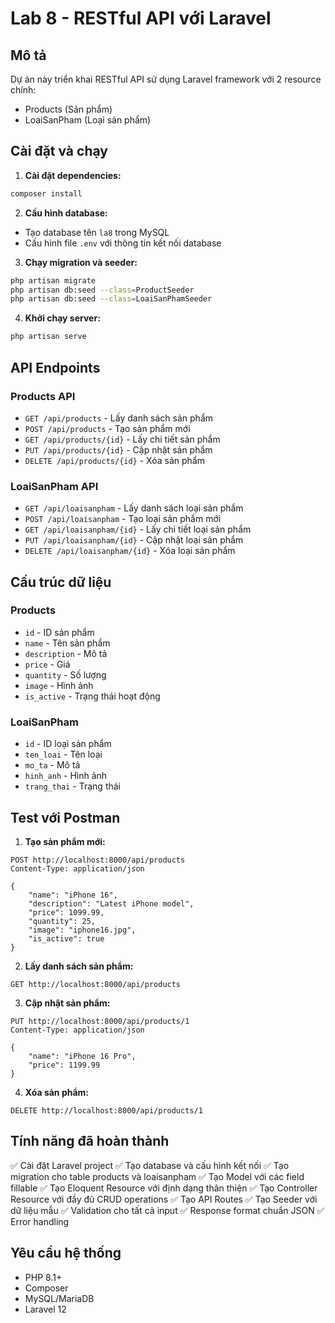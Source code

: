 # Lab 8 - RESTful API với Laravel

## Mô tả
Dự án này triển khai RESTful API sử dụng Laravel framework với 2 resource chính:
- Products (Sản phẩm)
- LoaiSanPham (Loại sản phẩm)

## Cài đặt và chạy

1. **Cài đặt dependencies:**
```bash
composer install
```

2. **Cấu hình database:**
- Tạo database tên `la8` trong MySQL
- Cấu hình file `.env` với thông tin kết nối database

3. **Chạy migration và seeder:**
```bash
php artisan migrate
php artisan db:seed --class=ProductSeeder
php artisan db:seed --class=LoaiSanPhamSeeder
```

4. **Khởi chạy server:**
```bash
php artisan serve
```

## API Endpoints

### Products API
- `GET /api/products` - Lấy danh sách sản phẩm
- `POST /api/products` - Tạo sản phẩm mới
- `GET /api/products/{id}` - Lấy chi tiết sản phẩm
- `PUT /api/products/{id}` - Cập nhật sản phẩm
- `DELETE /api/products/{id}` - Xóa sản phẩm

### LoaiSanPham API
- `GET /api/loaisanpham` - Lấy danh sách loại sản phẩm
- `POST /api/loaisanpham` - Tạo loại sản phẩm mới
- `GET /api/loaisanpham/{id}` - Lấy chi tiết loại sản phẩm
- `PUT /api/loaisanpham/{id}` - Cập nhật loại sản phẩm
- `DELETE /api/loaisanpham/{id}` - Xóa loại sản phẩm

## Cấu trúc dữ liệu

### Products
- `id` - ID sản phẩm
- `name` - Tên sản phẩm
- `description` - Mô tả
- `price` - Giá
- `quantity` - Số lượng
- `image` - Hình ảnh
- `is_active` - Trạng thái hoạt động

### LoaiSanPham
- `id` - ID loại sản phẩm
- `ten_loai` - Tên loại
- `mo_ta` - Mô tả
- `hinh_anh` - Hình ảnh
- `trang_thai` - Trạng thái

## Test với Postman

1. **Tạo sản phẩm mới:**
```
POST http://localhost:8000/api/products
Content-Type: application/json

{
    "name": "iPhone 16",
    "description": "Latest iPhone model",
    "price": 1099.99,
    "quantity": 25,
    "image": "iphone16.jpg",
    "is_active": true
}
```

2. **Lấy danh sách sản phẩm:**
```
GET http://localhost:8000/api/products
```

3. **Cập nhật sản phẩm:**
```
PUT http://localhost:8000/api/products/1
Content-Type: application/json

{
    "name": "iPhone 16 Pro",
    "price": 1199.99
}
```

4. **Xóa sản phẩm:**
```
DELETE http://localhost:8000/api/products/1
```

## Tính năng đã hoàn thành

✅ Cài đặt Laravel project
✅ Tạo database và cấu hình kết nối
✅ Tạo migration cho table products và loaisanpham
✅ Tạo Model với các field fillable
✅ Tạo Eloquent Resource với định dạng thân thiện
✅ Tạo Controller Resource với đầy đủ CRUD operations
✅ Tạo API Routes
✅ Tạo Seeder với dữ liệu mẫu
✅ Validation cho tất cả input
✅ Response format chuẩn JSON
✅ Error handling

## Yêu cầu hệ thống
- PHP 8.1+
- Composer
- MySQL/MariaDB
- Laravel 12
